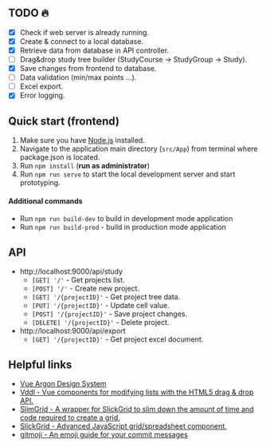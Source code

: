 ## TODO :fire:
- [x] Check if web server is already running.
- [x] Create & connect to a local database.
- [x] Retrieve data from database in API controller.
- [ ] Drag&drop study tree builder (StudyCourse -> StudyGroup -> Study).
- [x] Save changes from frontend to database.
- [ ] Data validation (min/max points ...).
- [ ] Excel export.
- [x] Error logging.

## Quick start (frontend)

1) Make sure you have [Node.js](https://nodejs.org/en/) installed.
2) Navigate to the application main directory (`src/App`) from terminal where package.json is located.
3) Run `npm install` (**run as administrator**)
4) Run `npm run serve` to start the local development server and start prototyping.

#### Additional commands

+ Run `npm run build-dev` to build in development mode application
+ Run `npm run build-prod` - build in production mode application

## API
* http://localhost:9000/api/study
  * `[GET] '/'` - Get projects list.
  * `[POST] '/'` - Create new project.
  * `[GET] '/{projectID}'` - Get project tree data.
  * `[PUT] '/{projectID}'` - Update cell value.
  * `[POST] '/{projectID}'` - Save project changes.
  * `[DELETE] '/{projectID}'` - Delete project.
* http://localhost:9000/api/export
  * `[GET] '/{projectID}'` - Get project excel document.

## Helpful links

+ [Vue Argon Design System](https://demos.creative-tim.com/vue-argon-design-system/documentation/)
+ [Vddl - Vue components for modifying lists with the HTML5 drag & drop API.](https://github.com/hejianxian/vddl)
+ [SlimGrid - A wrapper for SlickGrid to slim down the amount of time and code required to create a grid.](https://github.com/rob-white/SlimGrid)
+ [SlickGrid - Advanced JavaScript grid/spreadsheet component.](https://github.com/mleibman/SlickGrid)
+ [gitmoji - An emoji guide for your commit messages](https://gitmoji.carloscuesta.me/)
